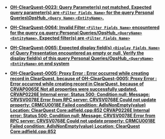 
- **[OH-ClearQuest-0023: Query Parameter(s) not matched, Expected query parameter(s) are `<Filter Fields Name>` for the query Personal Queries\OpsHub_`<Query Name>` `<EntityName>`.](../clearquest/oh-clearquest-0023.md)**

- **[OH-ClearQuest-0064: Invalid Filter `<Filter Fields Name>` encountered for the query cq.query:Personal Queries/OpsHub_`<QueryName>` `<EntityName>`. Expected filter(s) are `<Filter Fields Name>`](../clearquest/oh-clearquest-0064.md)**

- **[OH-ClearQuest-0065: Expected display field(s) `<Display Fields Name>` of Query Presentation encountered as empty or null, Verify the display field(s) of this query Personal Queries/OpsHub_`<QueryName>` `<EntityName>` on end system](../clearquest/oh-clearquest-0065.md)**

- **[OH-ClearQuest-0005: Proxy Error : Error occurred while creating record in ClearQuest, because of OH-ClearQuest-0005: Proxy Error : Error occurred while creating record in ClearQuest, because of CRVAP0065E Not all properties were successfully updated. CRVAP0226E Internal error: Status 500; Condition null; Message: CRVSV0078E Error from RPC server: CRVSV0768E Could not update property: CRMCU0018E Failed condition: AdIsNonEmpty(value) Location: ClearQuest Core:adfield.cpp:852 CRVAP0226E Internal error: Status 500; Condition null; Message: CRVSV0078E Error from RPC server: CRVSV0768E Could not update property: CRMCU0018E Failed condition: AdIsNonEmpty(value) Location: ClearQuest Core:adfield.cpp:852](../clearquest/oh-clearquest-0005.md)**
